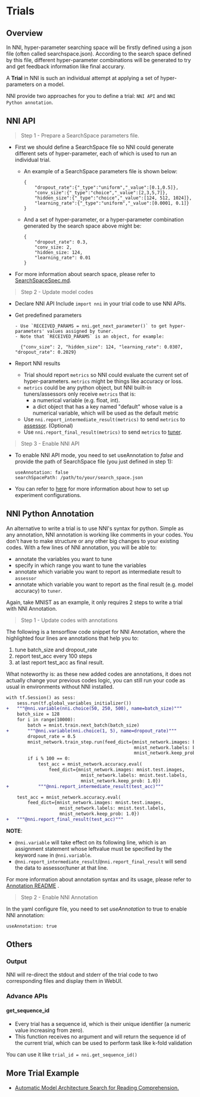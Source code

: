 # Trials

## Overview

In NNI, hyper-parameter searching space will be firstly defined using a json file (often called searchspace.json). According to the search space defined by this file, different hyper-parameter combinations will be generated to try and get feedback information like final accurary.

A **Trial** in NNI is such an individual attempt at applying a set of hyper-parameters on a model. 



NNI provide two approaches for you to define a trial: `NNI API` and `NNI Python annotation`.

## NNI API
> Step 1 - Prepare a SearchSpace parameters file. 

- First we should define a SearchSpace file so NNI could generate different sets of hyper-parameter, each of which is used to run an individual trial.

  - An example of a SearchSpace parameters file is shown below: 
    ```
    {
        "dropout_rate":{"_type":"uniform","_value":[0.1,0.5]},
        "conv_size":{"_type":"choice","_value":[2,3,5,7]},
        "hidden_size":{"_type":"choice","_value":[124, 512, 1024]},
        "learning_rate":{"_type":"uniform","_value":[0.0001, 0.1]}
    }
    ```

  - And a set of hyper-parameter, or a hyper-parameter combination generated by the search space above might be:
    ```
    {
        "dropout_rate": 0.3,
        "conv_size: 2,
        "hidden_size: 124,
        "learning_rate": 0.01
    }
    ```

- For more information about search space, please refer to [SearchSpaceSpec.md](SearchSpaceSpec.md).

> Step 2 - Update model codes

- Declare NNI API
    Include `import nni` in your trial code to use NNI APIs. 

- Get predefined parameters
    
      - Use `RECEIVED_PARAMS = nni.get_next_parameter()` to get hyper-parameters' values assigned by tuner.
      - Note that `RECEIVED_PARAMS` is an object, for example: 

        {"conv_size": 2, "hidden_size": 124, "learning_rate": 0.0307, "dropout_rate": 0.2029}

- Report NNI results

   - Trial should report `metrics` so NNI could evaluate the current set of hyper-parameters. `metrics` might be things like accuracy or loss.
   - `metrics` could be any python object, but NNI built-in tuners/assessors only receive `metrics` that is:
     - a numerical variable (e.g. float, int).
     - a dict object that has a key named "default" whose value is a numerical variable, which will be used as the default metric
   - Use `nni.report_intermediate_result(metrics)` to send `metrics` to [assessor](Assessors.md). (Optional)
   - Use `nni.report_final_result(metrics)` to send `metrics` to [tuner](Tuners.md). 



> Step 3 - Enable NNI API

- To enable NNI API mode, you need to set useAnnotation to *false* and provide the path of SearchSpace file (you just defined in step 1):

    ```
    useAnnotation: false
    searchSpacePath: /path/to/your/search_space.json
    ```

- You can refer to [here](ExperimentConfig.md) for more information about how to set up experiment configurations.


## NNI Python Annotation

An alternative to write a trial is to use NNI's syntax for python. Simple as any annotation, NNI annotation is working like comments in your codes. You don't have to make structure or any other big changes to your existing codes. With a few lines of NNI annotation, you will be able to:

* annotate the variables you want to tune 
* specify in which range you want to tune the variables
* annotate which variable you want to report as intermediate result to `assessor`
* annotate which variable you want to report as the final result (e.g. model accuracy) to `tuner`. 

Again, take MNIST as an example, it only requires 2 steps to write a trial with NNI Annotation.

> Step 1 - Update codes with annotations 

The following is a tensorflow code snippet for NNI Annotation, where the highlighted four lines are annotations that help you to: 
  1. tune batch\_size and dropout\_rate
  2. report test\_acc every 100 steps
  3. at last report test\_acc as final result.

What noteworthy is: as these new added codes are annotations, it does not actually change your previous codes logic, you can still run your code as usual in environments without NNI installed.

```diff
with tf.Session() as sess:
    sess.run(tf.global_variables_initializer())
+   """@nni.variable(nni.choice(50, 250, 500), name=batch_size)"""
    batch_size = 128
    for i in range(10000):
        batch = mnist.train.next_batch(batch_size)
+       """@nni.variable(nni.choice(1, 5), name=dropout_rate)"""
        dropout_rate = 0.5
        mnist_network.train_step.run(feed_dict={mnist_network.images: batch[0],
                                                mnist_network.labels: batch[1],
                                                mnist_network.keep_prob: dropout_rate})
        if i % 100 == 0:
            test_acc = mnist_network.accuracy.eval(
                feed_dict={mnist_network.images: mnist.test.images,
                            mnist_network.labels: mnist.test.labels,
                            mnist_network.keep_prob: 1.0})
+           """@nni.report_intermediate_result(test_acc)"""

    test_acc = mnist_network.accuracy.eval(
        feed_dict={mnist_network.images: mnist.test.images,
                    mnist_network.labels: mnist.test.labels,
                    mnist_network.keep_prob: 1.0})
+   """@nni.report_final_result(test_acc)"""
```

**NOTE**: 
- `@nni.variable` will take effect on its following line, which is an assignment statement whose leftvalue must be specified by the keyword `name` in `@nni.variable`.
- `@nni.report_intermediate_result`/`@nni.report_final_result` will send the data to assessor/tuner at that line. 

For more information about annotation syntax and its usage, please refer to [Annotation README](../tools/nni_annotation/README.md) . 


>Step 2 - Enable NNI Annotation

In the yaml configure file, you need to set *useAnnotation* to true to enable NNI annotation:
```
useAnnotation: true
```

## Others

### Output

NNI will re-direct the stdout and stderr of the trial code to two corresponding files and display them in WebUI.

### Advance APIs

#### get_sequence_id

- Every trial has a sequence id, which is their unique identifier (a numeric value increasing from zero).
- This function receives no argument and will return the sequence id of the current trial, which can be used to perform task like k-fold validation

You can use it like `trial_id = nni.get_sequence_id()`

## More Trial Example
* [Automatic Model Architecture Search for Reading Comprehension.](../examples/trials/ga_squad/README.md)

